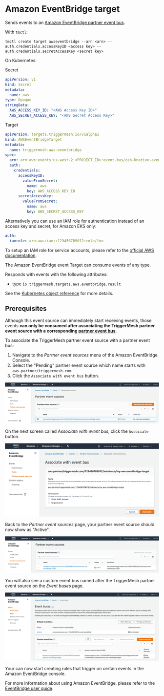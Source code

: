 # Amazon EventBridge target

Sends events to an [Amazon EventBridge partner event
bus][intro].

With `tmctl`:

```
tmctl create target awseventbridge --arn <arn> --auth.credentials.accessKeyID <access key> --auth.credentials.secretAccessKey <secret key>
```

On Kubernetes:

Secret

```yaml
apiVersion: v1
kind: Secret
metadata:
  name: aws
type: Opaque
stringData:
  AWS_ACCESS_KEY_ID: "<AWS Access Key ID>"
  AWS_SECRET_ACCESS_KEY: "<AWS Secret Access Key>"
```

Target

```yaml
apiVersion: targets.triggermesh.io/v1alpha1
kind: AWSEventBridgeTarget
metadata:
  name: triggermesh-aws-eventbridge
spec:
  arn: arn:aws:events:us-west-2:<PROJECT_ID>:event-bus/cab-knative-event-test
  auth:
    credentials:
      accessKeyID:
        valueFromSecret:
          name: aws
          key: AWS_ACCESS_KEY_ID
      secretAccessKey:
        valueFromSecret:
          name: aws
          key: AWS_SECRET_ACCESS_KEY
```

Alternatively you can use an IAM role for authentication instead of an access key and secret, for Amazon EKS only:

```yaml
auth:
  iamrole: arn:aws:iam::123456789012:role/foo
```

To setup an IAM role for service accounts, please refer to the [official AWS documentation](https://docs.aws.amazon.com/eks/latest/userguide/iam-roles-for-service-accounts.html).

The Amazon EventBridge event Target can consume events of any type.

Responds with events with the following attributes:

* type `io.triggermesh.targets.aws.eventbridge.result`

See the [Kubernetes object reference](../../reference/targets/#targets.triggermesh.io/v1alpha1.AWSEventBridgeTarget) for more details.

## Prerequisites

Although this event source can immediately start receiving events, those events **can only be consumed after associating
the TriggerMesh partner event source with a corresponding [partner event bus][event-bus]**.

To associate the TriggerMesh partner event source with a partner event bus:

1. Navigate to the _Partner event sources_ menu of the Amazon EventBridge Console.
1. Select the "Pending" partner event source which name starts with `aws.partner/triggermesh.com`.
1. Click the `Associate with event bus` button.

![Partner event sources](../assets/images/awseventbridge-target/associate-partner-event-source-1.png)

On the next screen called _Associate with event bus_, click the `Associate` button.

![Associate with event bus](../assets/images/awseventbridge-target/associate-partner-event-source-2.png)

Back to the _Partner event sources_ page, your partner event source should now show as "Active".

![Successful association](../assets/images/awseventbridge-target/associate-partner-event-source-3.png)

You will also see a custom event bus named after the TriggerMesh partner event source on the _Event buses_ page.

![Event buses](../assets/images/awseventbridge-target/associate-partner-event-source-4.png)

Your can now start creating rules that trigger on certain events in the Amazon EventBridge console.

For more information about using Amazon EventBridge, please refer to the [EventBridge user guide][userguide].

[intro]: https://docs.aws.amazon.com/eventbridge/latest/userguide/what-is-amazon-eventbridge.html
[userguide]: https://docs.aws.amazon.com/eventbridge/latest/userguide/eventbridge-getting-set-up.html
[event-bus]: https://docs.aws.amazon.com/eventbridge/latest/userguide/create-event-bus.html

[aws-acc-id]: https://docs.aws.amazon.com/general/latest/gr/acct-identifiers.html
[aws-regions]: https://aws.amazon.com/about-aws/global-infrastructure/regional-product-services/

[ce]: https://cloudevents.io/
[ce-jsonformat]: https://github.com/cloudevents/spec/blob/v1.0/json-format.md
